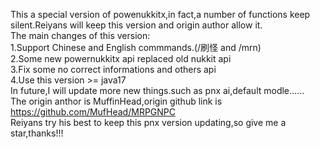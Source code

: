 This a special version of powenukkitx,in fact,a number of functions keep silent.Reiyans will keep this version and origin author allow it.<br>The main changes of this version:
<br>1.Support Chinese and English commmands.(/刷怪 and /mrn)<br>
2.Some new powernukkitx api replaced old nukkit api<br>
3.Fix some no correct informations and others api<br>4.Use this version >= java17<br>
In future,I will update more new things.such as pnx ai,default modle......<br>
The origin anthor is MuffinHead,origin github link is https://github.com/MufHead/MRPGNPC <br>
Reiyans try his best to keep this pnx version updating,so give me a star,thanks!!!
